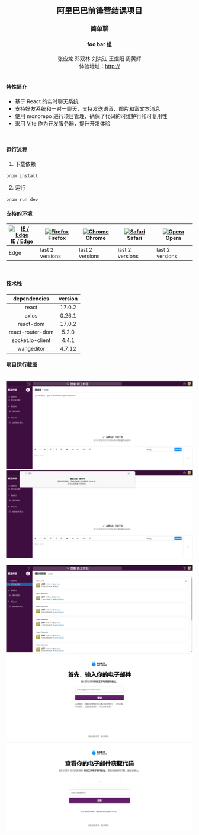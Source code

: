 <div style="text-align: center">
<h2>阿里巴巴前锋营结课项目</h2>
<h3>简单聊</h3>
<h4>foo bar 组</h4>
<span>张应龙 邓双林 刘洪江 王煜阳 周黄辉</span><br/>
体验地址：<a href="#" style="cursor: pointer">http://</a>
</div>

<br/>

#### 特性简介

- 基于 React 的实时聊天系统
- 支持好友系统和一对一聊天，支持发送语音、图片和富文本消息
- 使用 monorepo 进行项目管理，确保了代码的可维护行和可复用性
- 采用 Vite 作为开发服务器，提升开发体验

<br/>

#### 运行流程

1. 下载依赖

```shell
pnpm install
```
2. 运行
```shell
pnpm run dev
```

#### 支持的环境

| [<img src="https://raw.githubusercontent.com/alrra/browser-logos/master/src/edge/edge_48x48.png" alt="IE / Edge" width="24px" height="24px" />](http://godban.github.io/browsers-support-badges/)</br>IE / Edge | [<img src="https://raw.githubusercontent.com/alrra/browser-logos/master/src/firefox/firefox_48x48.png" alt="Firefox" width="24px" height="24px" />](http://godban.github.io/browsers-support-badges/)</br>Firefox | [<img src="https://raw.githubusercontent.com/alrra/browser-logos/master/src/chrome/chrome_48x48.png" alt="Chrome" width="24px" height="24px" />](http://godban.github.io/browsers-support-badges/)</br>Chrome | [<img src="https://raw.githubusercontent.com/alrra/browser-logos/master/src/safari/safari_48x48.png" alt="Safari" width="24px" height="24px" />](http://godban.github.io/browsers-support-badges/)</br>Safari | [<img src="https://raw.githubusercontent.com/alrra/browser-logos/master/src/opera/opera_48x48.png" alt="Opera" width="24px" height="24px" />](http://godban.github.io/browsers-support-badges/)</br>Opera |
| --------------------------------------------------------------------------------------------------------------------------------------------------------------------------------------------------------------- | ----------------------------------------------------------------------------------------------------------------------------------------------------------------------------------------------------------------- | ------------------------------------------------------------------------------------------------------------------------------------------------------------------------------------------------------------- | ------------------------------------------------------------------------------------------------------------------------------------------------------------------------------------------------------------- | --------------------------------------------------------------------------------------------------------------------------------------------------------------------------------------------------------- |
| Edge                                                                                                                                                                                                            | last 2 versions                                                                                                                                                                                                   | last 2 versions                                                                                                                                                                                               | last 2 versions                                                                                                                                                                                               | last 2 versions                                                                                                                                                                                           |

<br/>

#### 技术栈

|   dependencies   | version |
| :--------------: | :-----: |
|      react       | 17.0.2  |
|      axios       | 0.26.1  |
|    react-dom     | 17.0.2  |
| react-router-dom |  5.2.0  |
| socket.io-client |  4.4.1  |
|    wangeditor    | 4.7.12  |

#### 项目运行截图
<br/>
<img src="./img/img.png">
<br/>
<img src="./img/img_1.png">
<br/>
<img src="./img/img_3.png">
<br/>
<img src="./img/img_2.png">
<br/>
<img src="./img/img_4.png">
<br/>
<img src="./img/img_5.png">
